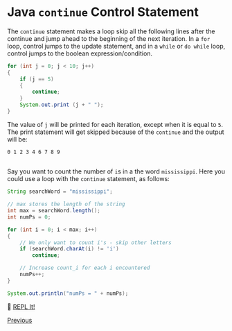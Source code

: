 # Java `continue` Control Statement

The `continue` statement makes a loop skip all the following lines after the continue and jump ahead to the beginning of the next iteration. In a `for` loop, control jumps to the update statement, and in a `while` or `do while` loop, control jumps to the boolean expression/condition.

```java
for (int j = 0; j < 10; j++)
{
    if (j == 5)
    {
        continue;
    }
    System.out.print (j + " ");
}
```

The value of `j` will be printed for each iteration, except when it is equal to `5`. The print statement will get skipped because of the `continue` and the output will be:

```
0 1 2 3 4 6 7 8 9
```

##  

Say you want to count the number of `i`s in a the word `mississippi`. Here you could use a loop with the `continue` statement, as follows:

```java
String searchWord = "mississippi";

// max stores the length of the string
int max = searchWord.length();
int numPs = 0;

for (int i = 0; i < max; i++)
{
    // We only want to count i's - skip other letters
    if (searchWord.charAt(i) != 'i')
        continue;

    // Increase count_i for each i encountered
    numPs++;
}

System.out.println("numPs = " + numPs);
```

:rocket: [REPL It!](https://repl.it/CJZH/0)

[Previous](Java-Loops)
